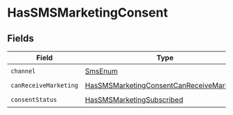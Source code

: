 # HasSMSMarketingConsent


## Fields

| Field                                                                                                             | Type                                                                                                              | Required                                                                                                          | Description                                                                                                       |
| ----------------------------------------------------------------------------------------------------------------- | ----------------------------------------------------------------------------------------------------------------- | ----------------------------------------------------------------------------------------------------------------- | ----------------------------------------------------------------------------------------------------------------- |
| `channel`                                                                                                         | [SmsEnum](../../models/components/SmsEnum.md)                                                                     | :heavy_check_mark:                                                                                                | N/A                                                                                                               |
| `canReceiveMarketing`                                                                                             | [HasSMSMarketingConsentCanReceiveMarketing](../../models/components/HasSMSMarketingConsentCanReceiveMarketing.md) | :heavy_check_mark:                                                                                                | N/A                                                                                                               |
| `consentStatus`                                                                                                   | [HasSMSMarketingSubscribed](../../models/components/HasSMSMarketingSubscribed.md)                                 | :heavy_check_mark:                                                                                                | N/A                                                                                                               |